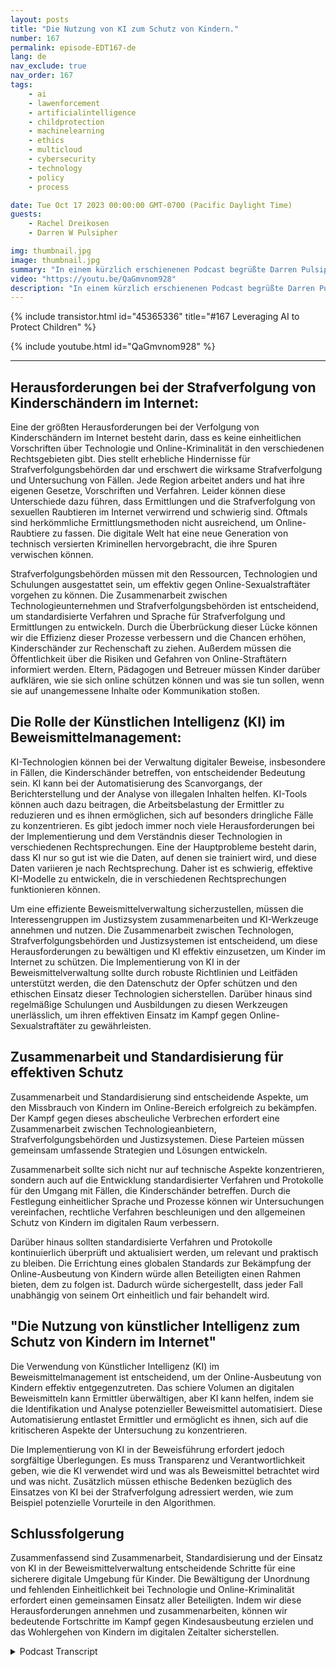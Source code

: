 ```yaml
---
layout: posts
title: "Die Nutzung von KI zum Schutz von Kindern."
number: 167
permalink: episode-EDT167-de
lang: de
nav_exclude: true
nav_order: 167
tags:
    - ai
    - lawenforcement
    - artificialintelligence
    - childprotection
    - machinelearning
    - ethics
    - multicloud
    - cybersecurity
    - technology
    - policy
    - process

date: Tue Oct 17 2023 00:00:00 GMT-0700 (Pacific Daylight Time)
guests:
    - Rachel Dreikosen
    - Darren W Pulsipher

img: thumbnail.jpg
image: thumbnail.jpg
summary: "In einem kürzlich erschienenen Podcast begrüßte Darren Pulsipher, Chief Solution Architect im öffentlichen Sektor bei Intel, Rachel Driekosen, eine Technische Direktorin bei Intel, um über den Einsatz von KI zum Schutz von Kindern im Internet zu diskutieren. Die Episode behandelt Herausforderungen bei der Strafverfolgung und Entdeckung von Kinderschändern, die Rolle von KI im Beweismittelmanagement und die Bedeutung von Zusammenarbeit und standardisierten Verfahren."
video: "https://youtu.be/QaGmvnom928"
description: "In einem kürzlich erschienenen Podcast begrüßte Darren Pulsipher, Chief Solution Architect im öffentlichen Sektor bei Intel, Rachel Driekosen, eine Technische Direktorin bei Intel, um über den Einsatz von KI zum Schutz von Kindern im Internet zu diskutieren. Die Episode behandelt Herausforderungen bei der Strafverfolgung und Entdeckung von Kinderschändern, die Rolle von KI im Beweismittelmanagement und die Bedeutung von Zusammenarbeit und standardisierten Verfahren."
---
```


<div>
{% include transistor.html id="45365336" title="#167 Leveraging AI to Protect Children" %}

{% include youtube.html id="QaGmvnom928" %}
</div>

---

## Herausforderungen bei der Strafverfolgung von Kinderschändern im Internet:

Eine der größten Herausforderungen bei der Verfolgung von Kinderschändern im Internet besteht darin, dass es keine einheitlichen Vorschriften über Technologie und Online-Kriminalität in den verschiedenen Rechtsgebieten gibt. Dies stellt erhebliche Hindernisse für Strafverfolgungsbehörden dar und erschwert die wirksame Strafverfolgung und Untersuchung von Fällen. Jede Region arbeitet anders und hat ihre eigenen Gesetze, Vorschriften und Verfahren. Leider können diese Unterschiede dazu führen, dass Ermittlungen und die Strafverfolgung von sexuellen Raubtieren im Internet verwirrend und schwierig sind. Oftmals sind herkömmliche Ermittlungsmethoden nicht ausreichend, um Online-Raubtiere zu fassen. Die digitale Welt hat eine neue Generation von technisch versierten Kriminellen hervorgebracht, die ihre Spuren verwischen können.

Strafverfolgungsbehörden müssen mit den Ressourcen, Technologien und Schulungen ausgestattet sein, um effektiv gegen Online-Sexualstraftäter vorgehen zu können. Die Zusammenarbeit zwischen Technologieunternehmen und Strafverfolgungsbehörden ist entscheidend, um standardisierte Verfahren und Sprache für Strafverfolgung und Ermittlungen zu entwickeln. Durch die Überbrückung dieser Lücke können wir die Effizienz dieser Prozesse verbessern und die Chancen erhöhen, Kinderschänder zur Rechenschaft zu ziehen. Außerdem müssen die Öffentlichkeit über die Risiken und Gefahren von Online-Straftätern informiert werden. Eltern, Pädagogen und Betreuer müssen Kinder darüber aufklären, wie sie sich online schützen können und was sie tun sollen, wenn sie auf unangemessene Inhalte oder Kommunikation stoßen.

## Die Rolle der Künstlichen Intelligenz (KI) im Beweismittelmanagement:

KI-Technologien können bei der Verwaltung digitaler Beweise, insbesondere in Fällen, die Kinderschänder betreffen, von entscheidender Bedeutung sein. KI kann bei der Automatisierung des Scanvorgangs, der Berichterstellung und der Analyse von illegalen Inhalten helfen. KI-Tools können auch dazu beitragen, die Arbeitsbelastung der Ermittler zu reduzieren und es ihnen ermöglichen, sich auf besonders dringliche Fälle zu konzentrieren. Es gibt jedoch immer noch viele Herausforderungen bei der Implementierung und dem Verständnis dieser Technologien in verschiedenen Rechtsprechungen. Eine der Hauptprobleme besteht darin, dass KI nur so gut ist wie die Daten, auf denen sie trainiert wird, und diese Daten variieren je nach Rechtsprechung. Daher ist es schwierig, effektive KI-Modelle zu entwickeln, die in verschiedenen Rechtsprechungen funktionieren können.

Um eine effiziente Beweismittelverwaltung sicherzustellen, müssen die Interessengruppen im Justizsystem zusammenarbeiten und KI-Werkzeuge annehmen und nutzen. Die Zusammenarbeit zwischen Technologen, Strafverfolgungsbehörden und Justizsystemen ist entscheidend, um diese Herausforderungen zu bewältigen und KI effektiv einzusetzen, um Kinder im Internet zu schützen. Die Implementierung von KI in der Beweismittelverwaltung sollte durch robuste Richtlinien und Leitfäden unterstützt werden, die den Datenschutz der Opfer schützen und den ethischen Einsatz dieser Technologien sicherstellen. Darüber hinaus sind regelmäßige Schulungen und Ausbildungen zu diesen Werkzeugen unerlässlich, um ihren effektiven Einsatz im Kampf gegen Online-Sexualstraftäter zu gewährleisten.

## Zusammenarbeit und Standardisierung für effektiven Schutz

Zusammenarbeit und Standardisierung sind entscheidende Aspekte, um den Missbrauch von Kindern im Online-Bereich erfolgreich zu bekämpfen. Der Kampf gegen dieses abscheuliche Verbrechen erfordert eine Zusammenarbeit zwischen Technologieanbietern, Strafverfolgungsbehörden und Justizsystemen. Diese Parteien müssen gemeinsam umfassende Strategien und Lösungen entwickeln.

Zusammenarbeit sollte sich nicht nur auf technische Aspekte konzentrieren, sondern auch auf die Entwicklung standardisierter Verfahren und Protokolle für den Umgang mit Fällen, die Kinderschänder betreffen. Durch die Festlegung einheitlicher Sprache und Prozesse können wir Untersuchungen vereinfachen, rechtliche Verfahren beschleunigen und den allgemeinen Schutz von Kindern im digitalen Raum verbessern.

Darüber hinaus sollten standardisierte Verfahren und Protokolle kontinuierlich überprüft und aktualisiert werden, um relevant und praktisch zu bleiben. Die Errichtung eines globalen Standards zur Bekämpfung der Online-Ausbeutung von Kindern würde allen Beteiligten einen Rahmen bieten, dem zu folgen ist. Dadurch würde sichergestellt, dass jeder Fall unabhängig von seinem Ort einheitlich und fair behandelt wird.

## "Die Nutzung von künstlicher Intelligenz zum Schutz von Kindern im Internet"

Die Verwendung von Künstlicher Intelligenz (KI) im Beweismittelmanagement ist entscheidend, um der Online-Ausbeutung von Kindern effektiv entgegenzutreten. Das schiere Volumen an digitalen Beweismitteln kann Ermittler überwältigen, aber KI kann helfen, indem sie die Identifikation und Analyse potenzieller Beweismittel automatisiert. Diese Automatisierung entlastet Ermittler und ermöglicht es ihnen, sich auf die kritischeren Aspekte der Untersuchung zu konzentrieren.

Die Implementierung von KI in der Beweisführung erfordert jedoch sorgfältige Überlegungen. Es muss Transparenz und Verantwortlichkeit geben, wie die KI verwendet wird und was als Beweismittel betrachtet wird und was nicht. Zusätzlich müssen ethische Bedenken bezüglich des Einsatzes von KI bei der Strafverfolgung adressiert werden, wie zum Beispiel potenzielle Vorurteile in den Algorithmen.

## Schlussfolgerung

Zusammenfassend sind Zusammenarbeit, Standardisierung und der Einsatz von KI in der Beweismittelverwaltung entscheidende Schritte für eine sicherere digitale Umgebung für Kinder. Die Bewältigung der Unordnung und fehlenden Einheitlichkeit bei Technologie und Online-Kriminalität erfordert einen gemeinsamen Einsatz aller Beteiligten. Indem wir diese Herausforderungen annehmen und zusammenarbeiten, können wir bedeutende Fortschritte im Kampf gegen Kindesausbeutung erzielen und das Wohlergehen von Kindern im digitalen Zeitalter sicherstellen.



<details>
<summary> Podcast Transcript </summary>

<p></p>

</details>
